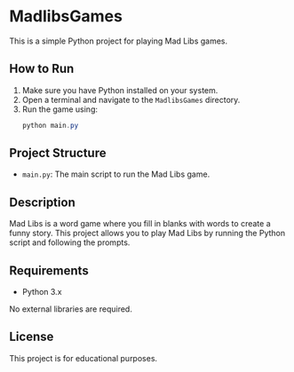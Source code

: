 # MadlibsGames

This is a simple Python project for playing Mad Libs games.

## How to Run

1. Make sure you have Python installed on your system.
2. Open a terminal and navigate to the `MadlibsGames` directory.
3. Run the game using:
   ```powershell
   python main.py
   ```

## Project Structure

- `main.py`: The main script to run the Mad Libs game.

## Description

Mad Libs is a word game where you fill in blanks with words to create a funny story. This project allows you to play Mad Libs by running the Python script and following the prompts.

## Requirements

- Python 3.x

No external libraries are required.

## License

This project is for educational purposes.

